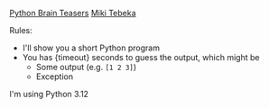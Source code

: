 [Python Brain Teasers](https://pragprog.com/titles/d-pybrain/python-brain-teasers/)
[Miki Tebeka](mailto:miki@353solutions.com)

Rules:
- I'll show you a short Python program
- You has {timeout} seconds to guess the output, which might be
    - Some output (e.g. `[1 2 3]`)
    - Exception

I'm using Python 3.12
